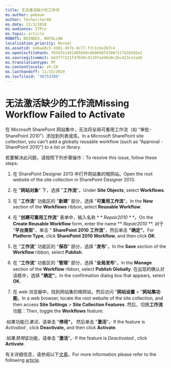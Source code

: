 ```yaml
---
title: 无法激活缺少的工作流
ms.author: pebaum
author: Techwriter40
ms.date: 12/3/2018
ms.audience: ITPro
ms.topic: article
ROBOTS: NOINDEX, NOFOLLOW
localization_priority: Normal
ms.assetid: e46ae8c5-3d81-457e-8c77-f7c1cbe267c4
ms.openlocfilehash: f03d7e1441465050c4b0608f4100f217b183d2e2
ms.sourcegitcommit: b43f77221f47b50c41197a448a9c26c423ce1ad5
ms.translationtype: MT
ms.contentlocale: zh-CN
ms.lasthandoff: 11/15/2019
ms.locfileid: "36753786"
---
```

# <a name="missing-workflow-failed-to-activate"></a><span data-ttu-id="ccaf2-102">无法激活缺少的工作流</span><span class="sxs-lookup"><span data-stu-id="ccaf2-102">Missing Workflow Failed to Activate</span></span>

<span data-ttu-id="ccaf2-103">在 Microsoft SharePoint 网站集中，无法将全局可重用工作流（如 "审批-SharePoint 2010"）添加到列表或库。</span><span class="sxs-lookup"><span data-stu-id="ccaf2-103">In a Microsoft SharePoint site collection, you can't add a globally reusable workflow (such as "Approval - SharePoint 2010") to a list or library.</span></span>
  
<span data-ttu-id="ccaf2-104">若要解决此问题，请按照下列步骤操作：</span><span class="sxs-lookup"><span data-stu-id="ccaf2-104">To resolve this issue, follow these steps:</span></span> 
  
1. <span data-ttu-id="ccaf2-105">在 SharePoint Designer 2013 中打开网站集的根网站。</span><span class="sxs-lookup"><span data-stu-id="ccaf2-105">Open the root website of the site collection in SharePoint Designer 2013.</span></span>
  
2. <span data-ttu-id="ccaf2-106">在 "**网站对象**" 下，选择 "**工作流**"。</span><span class="sxs-lookup"><span data-stu-id="ccaf2-106">Under **Site Objects**, select **Workflows**.</span></span> 
  
3. <span data-ttu-id="ccaf2-107">在 "**工作流**" 功能区的 "**新建**" 部分，选择 "**可重用工作流**"。</span><span class="sxs-lookup"><span data-stu-id="ccaf2-107">In the **New** section of the **Workflows** ribbon, select **Reusable Workflow**.</span></span> 
  
4. <span data-ttu-id="ccaf2-108">在 "**创建可重用工作流**" 表单中，输入名称 \* \* *Repair2010* \* \*。</span><span class="sxs-lookup"><span data-stu-id="ccaf2-108">On the **Create Reusable Workflow** form, enter the name \*\* *Repair2010* \*\*.</span></span> <span data-ttu-id="ccaf2-109">对于 "**平台类型**"，单击 " **SharePoint 2010 工作流**"，然后单击 **"确定"**。</span><span class="sxs-lookup"><span data-stu-id="ccaf2-109">For **Platform Type**, click **SharePoint 2010 Workflow**, and then click **OK**.</span></span> 
  
1. <span data-ttu-id="ccaf2-110">在 "**工作流**" 功能区的 "**保存**" 部分，选择 "**发布**"。</span><span class="sxs-lookup"><span data-stu-id="ccaf2-110">In the **Save** section of the **Workflow** ribbon, select **Publish**.</span></span> 
  
2. <span data-ttu-id="ccaf2-111">在 "**工作流**" 功能区的 "**管理**" 部分，选择 "**全局发布**"。</span><span class="sxs-lookup"><span data-stu-id="ccaf2-111">In the **Manage** section of the **Workflow** ribbon, select **Publish Globally**.</span></span> <span data-ttu-id="ccaf2-112">在出现的确认对话框中，选择 **"确定"**。</span><span class="sxs-lookup"><span data-stu-id="ccaf2-112">In the confirmation dialog box that appears, select **OK**.</span></span> 
  
3. <span data-ttu-id="ccaf2-113">在 web 浏览器中，找到网站集的根网站，然后访问 "**网站设置** \> "**网站集功能**。</span><span class="sxs-lookup"><span data-stu-id="ccaf2-113">In a web browser, locate the root website of the site collection, and then access **Site Settings** \> **Site Collection Features**.</span></span> <span data-ttu-id="ccaf2-114">然后，切换**工作流**功能：</span><span class="sxs-lookup"><span data-stu-id="ccaf2-114">Then, toggle the **Workflows** feature:</span></span> 
  
<span data-ttu-id="ccaf2-115">·如果功能已*激活*，请单击 "**停用"，** 然后单击 "**激活**"。</span><span class="sxs-lookup"><span data-stu-id="ccaf2-115">· If the feature is  *Activated*  , click **Deactivate,** and then click **Activate**.</span></span> 
  
<span data-ttu-id="ccaf2-116">·如果*禁用*该功能，请单击 "**激活**"。</span><span class="sxs-lookup"><span data-stu-id="ccaf2-116">· If the feature is  *Deactivated*  , click **Activate**.</span></span> 
  
<span data-ttu-id="ccaf2-117">有关详细信息，请参阅以下[文章](https://go.microsoft.com/fwlink/?linkid=2047770&amp;clcid=0x409)。</span><span class="sxs-lookup"><span data-stu-id="ccaf2-117">For more information please refer to the following [article](https://go.microsoft.com/fwlink/?linkid=2047770&amp;clcid=0x409).</span></span>
  

